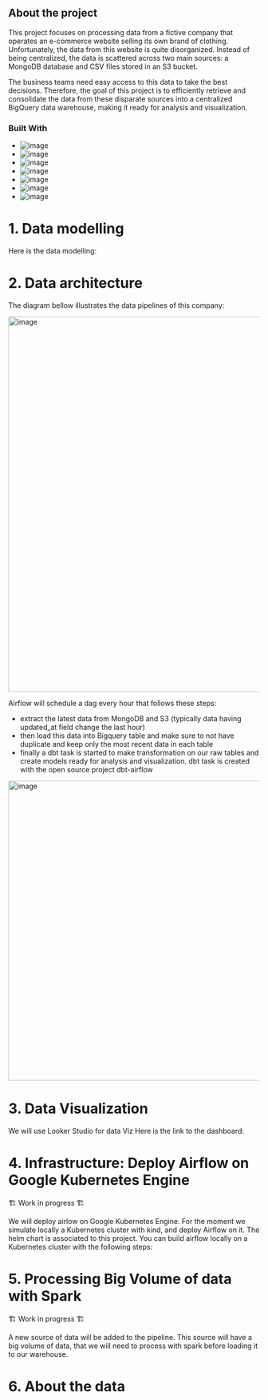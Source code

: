 ## About the project

This project focuses on processing data from a fictive company that operates an e-commerce website selling its own brand of clothing. Unfortunately, the data from this website is quite disorganized. Instead of being centralized, the data is scattered across two main sources: a MongoDB database and CSV files stored in an S3 bucket.

The business teams need easy access to this data to take the best decisions. Therefore, the goal of this project is to efficiently retrieve and consolidate the data from these disparate sources into a centralized BigQuery data warehouse, making it ready for analysis and visualization.

### Built With

* ![image](https://github.com/user-attachments/assets/cd1e5ded-8cc6-46f4-9334-509d43f57b10)
* ![image](https://github.com/user-attachments/assets/d1ebfac4-0125-4873-be69-e70110487dd0)
* ![image](https://github.com/user-attachments/assets/cf05dfee-ccc8-4e19-8aa4-1fdf52230c1c)
* ![image](https://github.com/user-attachments/assets/8bed3758-9039-4943-8d8e-1bafefb36c11)
* ![image](https://github.com/user-attachments/assets/de1515d0-7a1b-42c7-896a-b89bb6de2cd3)
* ![image](https://github.com/user-attachments/assets/8b89a7b6-1cd6-41d3-a1d4-6e51201ace84)
* ![image](https://github.com/user-attachments/assets/7b23be9d-81a1-46fd-9c16-30131ebda44b)






# 1. Data modelling 
Here is the data modelling:

# 2. Data architecture

The diagram bellow illustrates the data pipelines of this company: 

<img width="751" alt="image" src="https://github.com/user-attachments/assets/33dcfe55-228a-4949-8e69-c500415a897b">

Airflow will schedule a dag every hour that follows these steps:
- extract the latest data from MongoDB and S3 (typically data having updated_at field change the last hour)
- then load this data into Bigquery table and make sure to not have duplicate and keep only the most recent data in each table
- finally a dbt task is started to make transformation on our raw tables and create models ready for analysis and visualization. dbt task is created with the open source project dbt-airflow
 
<img width="600" alt="image" src="https://github.com/user-attachments/assets/d696ba56-1721-430e-8171-083acfbb82eb">

# 3. Data Visualization
We will use Looker Studio for data Viz
Here is the link to the dashboard: 

# 4. Infrastructure: Deploy Airflow on Google Kubernetes Engine
🏗 Work in progress 🏗

We will deploy airlow on Google Kubernetes Engine.
For the moment we simulate locally a Kubernetes cluster with kind, and deploy Airflow on it.
The helm chart is associated to this project.
You can build airflow locally on a Kubernetes cluster with the following steps:

# 5. Processing Big Volume of data with Spark
🏗 Work in progress 🏗

A new source of data will be added to the pipeline. This source will have a big volume of data, that we will need to process with spark before loading it to our warehouse.

# 6. About the data
